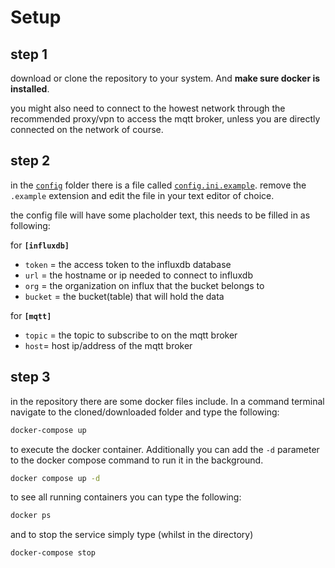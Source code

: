 # Setup

## step 1

download or clone the repository to your system. And **make sure docker is installed**.

you might also need to connect to the howest network through the recommended proxy/vpn to access the mqtt broker, unless you are directly connected on the network of course.

## step 2

in the [`config`](https://github.com/MCT-TeamProject-CO2/DataHandling/tree/master/config) folder there is a file called [`config.ini.example`](https://github.com/MCT-TeamProject-CO2/DataHandling/blob/master/config/config.ini.example). remove the `.example` extension and edit the file in your text editor of choice.

the config file will have some placholder text, this needs to be filled in as following:

for **`[influxdb]`**

- `token` = the access token to the influxdb database
- `url` = the hostname or ip needed to connect to influxdb
- `org` = the organization on influx that the bucket belongs to
- `bucket` = the bucket(table) that will hold the data

for **`[mqtt]`**

- `topic` = the topic to subscribe to on the mqtt broker
- `host`= host ip/address of the mqtt broker

## step 3

in the repository there are some docker files include. In a command terminal navigate to the cloned/downloaded folder and type the following:

```sh
docker-compose up
```

to execute the docker container. Additionally you can add the `-d` parameter to the docker compose command to run it in the background.

```sh
docker compose up -d
```

to see all running containers you can type the following:

```sh
docker ps
```

and to stop the service simply type (whilst in the directory)

```sh
docker-compose stop
```